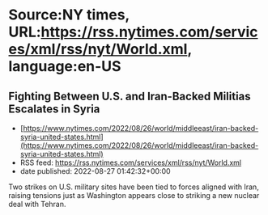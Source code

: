 # Source:NY times, URL:https://rss.nytimes.com/services/xml/rss/nyt/World.xml, language:en-US

## Fighting Between U.S. and Iran-Backed Militias Escalates in Syria
 - [https://www.nytimes.com/2022/08/26/world/middleeast/iran-backed-syria-united-states.html](https://www.nytimes.com/2022/08/26/world/middleeast/iran-backed-syria-united-states.html)
 - RSS feed: https://rss.nytimes.com/services/xml/rss/nyt/World.xml
 - date published: 2022-08-27 01:42:32+00:00

Two strikes on U.S. military sites have been tied to forces aligned with Iran, raising tensions just as Washington appears close to striking a new nuclear deal with Tehran.

